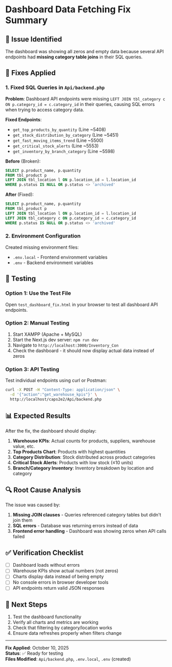# Dashboard Data Fetching Fix Summary

## 🐛 Issue Identified
The dashboard was showing all zeros and empty data because several API endpoints had **missing category table joins** in their SQL queries.

## 🔧 Fixes Applied

### 1. Fixed SQL Queries in `Api/backend.php`

**Problem**: Dashboard API endpoints were missing `LEFT JOIN tbl_category c ON p.category_id = c.category_id` in their queries, causing SQL errors when trying to access category data.

**Fixed Endpoints**:
- `get_top_products_by_quantity` (Line ~5408)
- `get_stock_distribution_by_category` (Line ~5451) 
- `get_fast_moving_items_trend` (Line ~5500)
- `get_critical_stock_alerts` (Line ~5553)
- `get_inventory_by_branch_category` (Line ~5598)

**Before** (Broken):
```sql
SELECT p.product_name, p.quantity
FROM tbl_product p
LEFT JOIN tbl_location l ON p.location_id = l.location_id
WHERE p.status IS NULL OR p.status <> 'archived'
```

**After** (Fixed):
```sql
SELECT p.product_name, p.quantity
FROM tbl_product p
LEFT JOIN tbl_location l ON p.location_id = l.location_id
LEFT JOIN tbl_category c ON p.category_id = c.category_id
WHERE p.status IS NULL OR p.status <> 'archived'
```

### 2. Environment Configuration
Created missing environment files:
- `.env.local` - Frontend environment variables
- `.env` - Backend environment variables

## 🧪 Testing

### Option 1: Use the Test File
Open `test_dashboard_fix.html` in your browser to test all dashboard API endpoints.

### Option 2: Manual Testing
1. Start XAMPP (Apache + MySQL)
2. Start the Next.js dev server: `npm run dev`
3. Navigate to `http://localhost:3000/Inventory_Con`
4. Check the dashboard - it should now display actual data instead of zeros

### Option 3: API Testing
Test individual endpoints using curl or Postman:
```bash
curl -X POST -H "Content-Type: application/json" \
  -d '{"action":"get_warehouse_kpis"}' \
  http://localhost/caps2e2/Api/backend.php
```

## 📊 Expected Results

After the fix, the dashboard should display:

1. **Warehouse KPIs**: Actual counts for products, suppliers, warehouse value, etc.
2. **Top Products Chart**: Products with highest quantities
3. **Category Distribution**: Stock distributed across product categories
4. **Critical Stock Alerts**: Products with low stock (≤10 units)
5. **Branch/Category Inventory**: Inventory breakdown by location and category

## 🔍 Root Cause Analysis

The issue was caused by:
1. **Missing JOIN clauses** - Queries referenced category tables but didn't join them
2. **SQL errors** - Database was returning errors instead of data
3. **Frontend error handling** - Dashboard was showing zeros when API calls failed

## ✅ Verification Checklist

- [ ] Dashboard loads without errors
- [ ] Warehouse KPIs show actual numbers (not zeros)
- [ ] Charts display data instead of being empty
- [ ] No console errors in browser developer tools
- [ ] API endpoints return valid JSON responses

## 🚀 Next Steps

1. Test the dashboard functionality
2. Verify all charts and metrics are working
3. Check that filtering by category/location works
4. Ensure data refreshes properly when filters change

---

**Fix Applied**: October 10, 2025  
**Status**: ✅ Ready for testing  
**Files Modified**: `Api/backend.php`, `.env.local`, `.env` (created)
